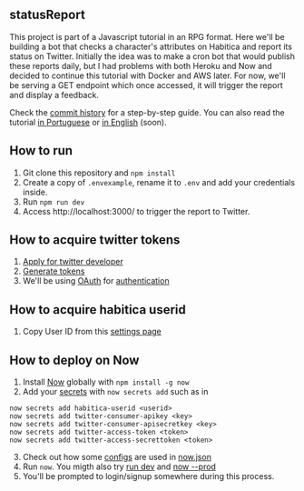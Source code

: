 ## statusReport

This project is part of a Javascript tutorial in an RPG format. 
Here we'll be building a bot that checks a character's attributes on Habitica and report its status on Twitter.
Initially the idea was to make a cron bot that would publish these reports daily, but I had problems with both Heroku and Now and decided to continue this tutorial with Docker and AWS later. For now, we'll be serving a GET endpoint which once accessed, it will trigger the report and display a feedback.

Check the [commit history](https://github.com/Markkop/habiticaStatusReporter/commits/master) for a step-by-step guide.
You can also read the tutorial [in Portuguese](/) or [in English](/) (soon).

## How to run

1. Git clone this repository and `npm install`
2. Create a copy of `.envexample`, rename it to `.env` and add your credentials inside.
3. Run `npm run dev`
4. Access http://localhost:3000/ to trigger the report to Twitter.

## How to acquire twitter tokens

1. [Apply for twitter developer](https://developer.twitter.com/en/apply)
2. [Generate tokens](https://developer.twitter.com/en/docs/basics/authentication/guides/access-tokens)
3. We'll be using [OAuth](https://www.npmjs.com/package/oauth) for [authentication](https://developer.twitter.com/en/docs/basics/authentication/overview/oauth)

## How to acquire habitica userid

1. Copy User ID from this [settings page](https://habitica.com/user/settings/api)

## How to deploy on Now

1. Install [Now](https://zeit.co/download) globally with `npm install -g now`
2. Add your [secrets](https://zeit.co/docs/v2/environment-variables-and-secrets) with `now secrets add` such as in
```
now secrets add habitica-userid <userid>
now secrets add twitter-consumer-apikey <key>
now secrets add twitter-consumer-apisecretkey <key>
now secrets add twitter-access-token <token>
now secrets add twitter-access-secrettoken <token>
```
3. Check out how some [configs](https://zeit.co/docs/configuration/) are used in [now.json](now.json)
4. Run `now`. You migth also try [run dev](https://zeit.co/blog/now-dev) and [now --prod](https://zeit.co/docs/now-cli#commands/now/unique-options)
5. You'll be prompted to login/signup somewhere during this process.
